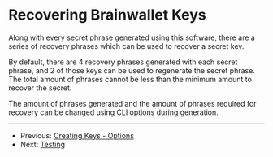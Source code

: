 # Recovering Brainwallet Keys

Along with every secret phrase generated using this software, there are a series of recovery phrases which can be used to recover a secret key.

By default, there are 4 recovery phrases generated with each secret phrase, and 2 of those keys can be used to regenerate the secret phrase. The total amount of phrases cannot be less than the minimum amount to recover the secret.

The amount of phrases generated and the amount of phrases required for recovery can be changed using CLI options during generation.

---

+ Previous: [Creating Keys - Options](options.md "Options")
+ Next: [Testing](testing.md "Testing")
